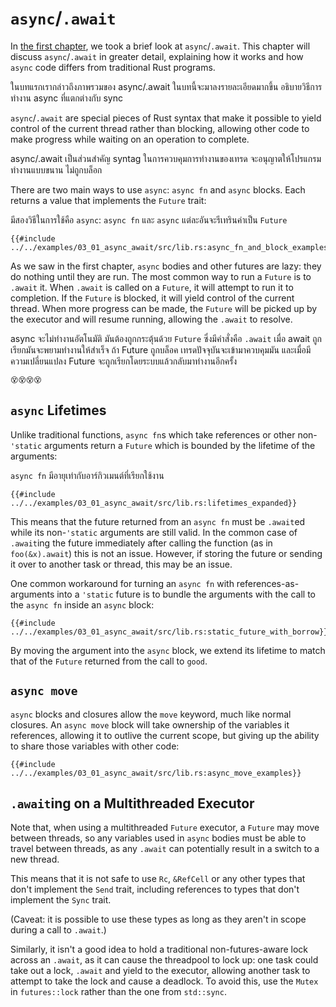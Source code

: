 # `async`/`.await`

In [the first chapter], we took a brief look at `async`/`.await`.
This chapter will discuss `async`/`.await` in
greater detail, explaining how it works and how `async` code differs from
traditional Rust programs.

ในบทแรกเรากล่าวถึงภาพรวมของ async/.await ในบทนี้จะมาลงรายละเอียดมากขึ้น อธิบายวิธีการทำงาน async ที่แตกต่างกับ sync

`async`/`.await` are special pieces of Rust syntax that make it possible to
yield control of the current thread rather than blocking, allowing other
code to make progress while waiting on an operation to complete.

async/.await เป็นส่วนสำคัญ syntag ในการควบคุมการทำงานของเทรด จะอนุญาตให้โปรแกรมทำงานแบบขนาน ไม่ถูกบล็อก


There are two main ways to use `async`: `async fn` and `async` blocks.
Each returns a value that implements the `Future` trait:

 มีสองวิธีในการใช้คือ `async`: `async fn` และ `async` แต่ละอันจะรีเทรินค่าเป็น `Future`

```rust,edition2018,ignore
{{#include ../../examples/03_01_async_await/src/lib.rs:async_fn_and_block_examples}}
```

As we saw in the first chapter, `async` bodies and other futures are lazy:
they do nothing until they are run. The most common way to run a `Future`
is to `.await` it. When `.await` is called on a `Future`, it will attempt
to run it to completion. If the `Future` is blocked, it will yield control
of the current thread. When more progress can be made, the `Future` will be picked
up by the executor and will resume running, allowing the `.await` to resolve.

async จะไม่ทำงานอัตโนมัติ มันต้องถูกกระตุ้นด้วย `Future` ซึ่งมีคำสั่งคือ `.await` เมื่อ await ถูกเรียกมันจะพยามทำงานให้สำเร็จ ถ้า Future ถูกบล็อค เทรดปัจจุบันจะเข้ามาควบคุมมัน และเมื่อมีความเปลี่ยนแปลง Future จะถูกเรียกโดยระบบแล้วกลับมาทำงานอีกครั้ง 
    
    😵😵😵😵
## `async` Lifetimes

Unlike traditional functions, `async fn`s which take references or other
non-`'static` arguments return a `Future` which is bounded by the lifetime of
the arguments:

`async fn` มีอายุเท่ากับอาร์กิวเมนต์ที่เรียกใช้งาน

```rust,edition2018,ignore
{{#include ../../examples/03_01_async_await/src/lib.rs:lifetimes_expanded}}
```

This means that the future returned from an `async fn` must be `.await`ed
while its non-`'static` arguments are still valid. In the common
case of `.await`ing the future immediately after calling the function
(as in `foo(&x).await`) this is not an issue. However, if storing the future
or sending it over to another task or thread, this may be an issue.

One common workaround for turning an `async fn` with references-as-arguments
into a `'static` future is to bundle the arguments with the call to the
`async fn` inside an `async` block:

```rust,edition2018,ignore
{{#include ../../examples/03_01_async_await/src/lib.rs:static_future_with_borrow}}
```

By moving the argument into the `async` block, we extend its lifetime to match
that of the `Future` returned from the call to `good`.

## `async move`

`async` blocks and closures allow the `move` keyword, much like normal
closures. An `async move` block will take ownership of the variables it
references, allowing it to outlive the current scope, but giving up the ability
to share those variables with other code:

```rust,edition2018,ignore
{{#include ../../examples/03_01_async_await/src/lib.rs:async_move_examples}}
```

## `.await`ing on a Multithreaded Executor

Note that, when using a multithreaded `Future` executor, a `Future` may move
between threads, so any variables used in `async` bodies must be able to travel
between threads, as any `.await` can potentially result in a switch to a new
thread.

This means that it is not safe to use `Rc`, `&RefCell` or any other types
that don't implement the `Send` trait, including references to types that don't
implement the `Sync` trait.

(Caveat: it is possible to use these types as long as they aren't in scope
during a call to `.await`.)

Similarly, it isn't a good idea to hold a traditional non-futures-aware lock
across an `.await`, as it can cause the threadpool to lock up: one task could
take out a lock, `.await` and yield to the executor, allowing another task to
attempt to take the lock and cause a deadlock. To avoid this, use the `Mutex`
in `futures::lock` rather than the one from `std::sync`.

[the first chapter]: ../01_getting_started/04_async_await_primer.md
